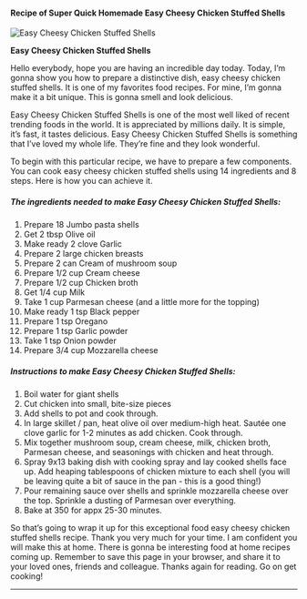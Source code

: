             

#### Recipe of Super Quick Homemade Easy Cheesy Chicken Stuffed Shells

![Easy Cheesy Chicken Stuffed Shells](https://img-global.cpcdn.com/recipes/5177634042413056/751x532cq70/easy-cheesy-chicken-stuffed-shells-recipe-main-photo.jpg)

**Easy Cheesy Chicken Stuffed Shells**

Hello everybody, hope you are having an incredible day today. Today, I’m gonna show you how to prepare a distinctive dish, easy cheesy chicken stuffed shells. It is one of my favorites food recipes. For mine, I’m gonna make it a bit unique. This is gonna smell and look delicious.

Easy Cheesy Chicken Stuffed Shells is one of the most well liked of recent trending foods in the world. It is appreciated by millions daily. It is simple, it’s fast, it tastes delicious. Easy Cheesy Chicken Stuffed Shells is something that I’ve loved my whole life. They’re fine and they look wonderful.

To begin with this particular recipe, we have to prepare a few components. You can cook easy cheesy chicken stuffed shells using 14 ingredients and 8 steps. Here is how you can achieve it.

##### The ingredients needed to make Easy Cheesy Chicken Stuffed Shells:

1.  Prepare 18 Jumbo pasta shells
2.  Get 2 tbsp Olive oil
3.  Make ready 2 clove Garlic
4.  Prepare 2 large chicken breasts
5.  Prepare 2 can Cream of mushroom soup
6.  Prepare 1/2 cup Cream cheese
7.  Prepare 1/2 cup Chicken broth
8.  Get 1/4 cup Milk
9.  Take 1 cup Parmesan cheese (and a little more for the topping)
10.  Make ready 1 tsp Black pepper
11.  Prepare 1 tsp Oregano
12.  Prepare 1 tsp Garlic powder
13.  Take 1 tsp Onion powder
14.  Prepare 3/4 cup Mozzarella cheese

##### Instructions to make Easy Cheesy Chicken Stuffed Shells:

1.  Boil water for giant shells
2.  Cut chicken into small, bite-size pieces
3.  Add shells to pot and cook through.
4.  In large skillet / pan, heat olive oil over medium-high heat. Sautée one clove garlic for 1-2 minutes as add chicken. Cook through.
5.  Mix together mushroom soup, cream cheese, milk, chicken broth, Parmesan cheese, and seasonings with chicken and heat through.
6.  Spray 9x13 baking dish with cooking spray and lay cooked shells face up. Add heaping tablespoons of chicken mixture to each shell (you will be leaving quite a bit of sauce in the pan - this is a good thing!)
7.  Pour remaining sauce over shells and sprinkle mozzarella cheese over the top. Sprinkle a dusting of Parmesan over everything.
8.  Bake at 350 for appx 25-30 minutes.

So that’s going to wrap it up for this exceptional food easy cheesy chicken stuffed shells recipe. Thank you very much for your time. I am confident you will make this at home. There is gonna be interesting food at home recipes coming up. Remember to save this page in your browser, and share it to your loved ones, friends and colleague. Thanks again for reading. Go on get cooking!

* * *